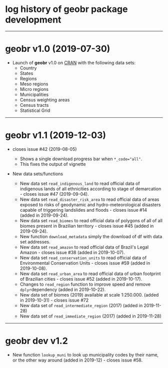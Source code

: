 # log history of geobr package development

-------------------------------------------------------
# geobr v1.0 (2019-07-30)

* Launch of **geobr** v1.0 on [CRAN](https://cran.r-project.org/web/packages/geobr/index.html) with the following data sets:
  * Country
  * States
  * Regions
  * Meso regions
  * Micro regions
  * Municipalities
  * Census weighting areas
  * Census tracts
  * Statistical Grid 

-------------------------------------------------------
# geobr v1.1 (2019-12-03)

* closes issue #42 (2019-08-05)
  * Shows a single download progress bar when `*_code="all"`. 
  * This fixes the output of vignette

* New data sets/functions
  * New data set `read_indigenous_land` to read official data of indigenous lands of all ethnicities according to stage of demarcation - closes issue #47 (2019-09-04).
  * New data set `read_disaster_risk_area` to read official data of areas exposed to risks of geodynamic and hydro-meteorological disasters capable of triggering landslides and floods - closes issue #14 (added in 2019-09-24).
  * New data set `read_biomes` to read official data of polygons of all of all biomes present in Brazilian territory - closes issue #45 (added in 2019-09-24).
  * New function `download_metadata` simply the download of df with data set addresses.
  * New data set `read_amazon` to read official data of Brazil's Legal Amazon - closes issue #38 (added in 2019-10-07).
  * New data set `read_conservation_units` to read official data of Environmental Conservation Units - closes issue #59 (added in 2019-10-08).
  * New data set `read_urban_area` to read official data of urban footprint of Brazilian cities - closes issue #52 (added in 2019-10-17).
  * Changes to `read_region` function to improve speed and remove `dplyr`dependency (added in 2019-10-22).
  * New data set of biomes (2019) available at scale 1:250.000. (added in 2019-10-31) - closes issue #72
  * New data set of `read_intermediate_region` (2017) (added in 2019-11-28)
  * New data set of `read_immediate_region` (2017) (added in 2019-11-28)


-------------------------------------------------------
# geobr dev v1.2

  * New function `lookup_muni` to look up municipality codes by their name, or the other way around (added in 2019-12)  - closes issue #58.

